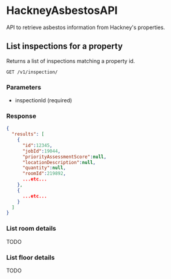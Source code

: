 # HackneyAsbestosAPI
API to retrieve asbestos information from Hackney's properties.

## List inspections for a property

Returns a list of inspections matching a property id.

```
GET /v1/inspection/
```

### Parameters

- inspectionId (required)

### Response

```json
{
  "results": [
    {
      "id":12345,
      "jobId":19044,
      "priorityAssessmentScore":null,
      "locationDescription":null,
      "quantity":null,
      "roomId":219892,
      ...etc...
    },
    {
      ...etc...
    }
  ]
}
```


### List room details

TODO

### List floor details

TODO



